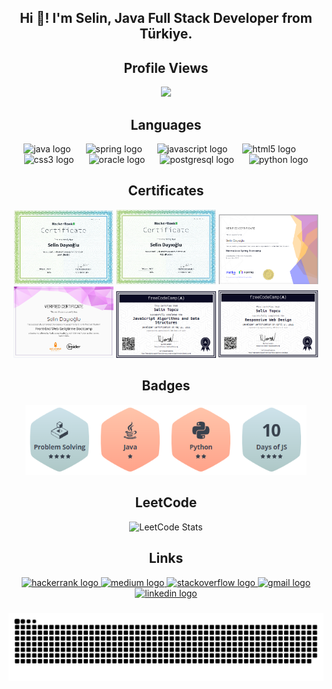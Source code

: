 <h2 align="center">Hi 👋! I'm Selin, Java Full Stack Developer from Türkiye.</h2>

###

<div align="center">
  
## Profile Views
  <img src="https://profile-counter.glitch.me/selin-topcu/count.svg?"  />
  
## Languages
  <img src="https://cdn.jsdelivr.net/gh/devicons/devicon/icons/java/java-original.svg" height="40" alt="java logo"  />
  <img width="16" />
  <img src="https://cdn.jsdelivr.net/gh/devicons/devicon/icons/spring/spring-original.svg" height="40" alt="spring logo"  />
  <img width="16" />
  <img src="https://cdn.jsdelivr.net/gh/devicons/devicon/icons/javascript/javascript-original.svg" height="40" alt="javascript logo"  />
  <img width="16" />
  <img src="https://cdn.jsdelivr.net/gh/devicons/devicon/icons/html5/html5-original.svg" height="40" alt="html5 logo"  />
  <img width="16" />
  <img src="https://cdn.jsdelivr.net/gh/devicons/devicon/icons/css3/css3-original.svg" height="40" alt="css3 logo"  />
  <img width="16" />
  <img src="https://cdn.jsdelivr.net/gh/devicons/devicon/icons/oracle/oracle-original.svg" height="40" alt="oracle logo"  />
  <img width="16" />
  <img src="https://cdn.jsdelivr.net/gh/devicons/devicon/icons/postgresql/postgresql-original.svg" height="40" alt="postgresql logo"  />
  <img width="16" />
  <img src="https://cdn.jsdelivr.net/gh/devicons/devicon/icons/python/python-original.svg" height="40" alt="python logo"  />

## Certificates
  [<img src="src/img/hackerrank-java-certificate.png" width="160">](https://www.hackerrank.com/certificates/249ebc6ec8df)
  [<img src="src/img/hackerrank-sql-certificate.png" width="160">](https://www.hackerrank.com/certificates/7b7e4e33b825)
  [<img src="src/img/patika-java-certificate.png" width="160">](https://verified.sertifier.com/en/verify/49183036965733/)
  [<img src="src/img/kodluyoruz-frontend-certificate.png" width="160">](https://verified.sertifier.com/en/verify/30811053036848/)
  [<img src="src/img/freecodecamp-javascript-certificate.png" width="160">](https://www.freecodecamp.org/certification/selintopcu/javascript-algorithms-and-data-structures)
  [<img src="src/img/freecodecamp-responsiveweb-certificate.png" width="160">](https://www.freecodecamp.org/certification/selintopcu/responsive-web-design)

## Badges
  [<img src="src/img/hackerrank-badge.png" width="450">](https://www.hackerrank.com/profile/selintopcu)
</div>

<div align="center">
      
## LeetCode
  ![LeetCode Stats](https://leetcard.jacoblin.cool/selintopcu?theme=wtf&font=Encode%20Sans%20Semi%20Condensed&ext=activity)
  
## Links
  <a href="https://www.hackerrank.com/profile/selintopcu" target="_blank">
    <img src="https://img.shields.io/static/v1?message=HackerRank&logo=hackerrank&label=&color=2EC866&logoColor=white&labelColor=&style=for-the-badge" height="35" alt="hackerrank logo"  />
  </a>
  <a href="https://www.leetcode.com/profile/selintopcu" target="_blank">
    <img src="https://img.shields.io/badge/LeetCode-FFA116.svg?style=for-the-badge&logo=LeetCode&logoColor=white" height="35" alt="medium logo"  />
  </a>
  <a href="https://stackoverflow.com/users/14768905/selin-topcu" target="_blank">
    <img src="https://img.shields.io/static/v1?message=Stackoverflow&logo=stackoverflow&label=&color=FE7A16&logoColor=white&labelColor=&style=for-the-badge" height="35" alt="stackoverflow logo"  />
  </a>
  <a href="https://mail.google.com/mail/u/?authuser=slndayioglu@gmail.com" target="_blank">
    <img src="https://img.shields.io/static/v1?message=Gmail&logo=gmail&label=&color=D14836&logoColor=white&labelColor=&style=for-the-badge" height="35" alt="gmail logo"  />
  </a>
  <a href="https://tr.linkedin.com/in/selin-topcu" target="_blank">
    <img src="https://img.shields.io/static/v1?message=LinkedIn&logo=linkedin&label=&color=0077B5&logoColor=white&labelColor=&style=for-the-badge" height="35" alt="linkedin logo"  />
  </a>
  
###
  
  ![](https://raw.githubusercontent.com/selin-topcu/Snake-in-Contribution-Grid/output/github-contribution-grid-snake.svg)  
</div>
